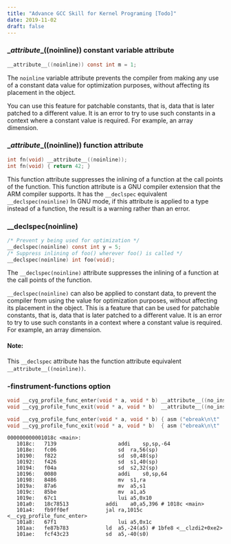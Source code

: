 ```yaml
---
title: "Advance GCC Skill for Kernel Programing [Todo]"
date: 2019-11-02
draft: false
---
```

### \__attribute__((noinline)) constant variable attribute

```c
__attribute__((noinline)) const int m = 1;
```

The `noinline` variable attribute prevents the compiler from making any use of a constant data value for optimization purposes, without affecting its placement in the object.

You can use this feature for patchable constants, that is, data that is later patched to a different value. It is an error to try to use such constants in a context where a constant value is required. For example, an array dimension.



### \__attribute__((noinline)) function attribute

```c
int fn(void) __attribute__((noinline));
int fn(void) { return 42; }
```

This function attribute suppresses the inlining of a function at the call points of the function. This function attribute is a GNU compiler extension that the ARM compiler supports. It has the `__declspec` equivalent `__declspec(noinline)` In GNU mode, if this attribute is applied to a type instead of a function, the result is a warning rather than an error.

 

###  __declspec(noinline)

```c
/* Prevent y being used for optimization */
__declspec(noinline) const int y = 5;
/* Suppress inlining of foo() wherever foo() is called */
__declspec(noinline) int foo(void);
```

The `__declspec(noinline)` attribute suppresses the inlining of a function at the call points of the function.

`__declspec(noinline)` can also be applied to constant data, to prevent the compiler from using the value for optimization purposes, without affecting its placement in the object. This is a feature that can be used for patchable constants, that is, data that is later patched to a different value. It is an error to try to use such constants in a context where a constant value is required. For example, an array dimension.

#### Note:

This `__declspec` attribute has the function attribute equivalent `__attribute__((noinline))`.



### -finstrument-functions option

```c
void __cyg_profile_func_enter(void * a, void * b) __attribute__((no_instrument_function));
void __cyg_profile_func_exit(void * a, void * b)  __attribute__((no_instrument_function));

void __cyg_profile_func_enter(void * a, void * b) { asm ("ebreak\n\t" :: ); } 
void __cyg_profile_func_exit(void * a, void * b)  { asm ("ebreak\n\t" :: ); }
```

```assembly
000000000001018c <main>:
   1018c:	7139                	addi	sp,sp,-64
   1018e:	fc06                	sd	ra,56(sp)
   10190:	f822                	sd	s0,48(sp)
   10192:	f426                	sd	s1,40(sp)
   10194:	f04a                	sd	s2,32(sp)
   10196:	0080                	addi	s0,sp,64
   10198:	8486                	mv	s1,ra
   1019a:	87a6                	mv	a5,s1
   1019c:	85be                	mv	a1,a5
   1019e:	67c1                	lui	a5,0x10
   101a0:	18c78513          	addi	a0,a5,396 # 1018c <main>
   101a4:	fb9ff0ef          	jal	ra,1015c <__cyg_profile_func_enter>
   101a8:	67f1                	lui	a5,0x1c
   101aa:	fe87b783          	ld	a5,-24(a5) # 1bfe8 <__clzdi2+0xe2>
   101ae:	fcf43c23          	sd	a5,-40(s0)
```